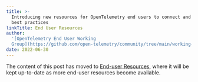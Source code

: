 ```yaml
---
title: >-
  Introducing new resources for OpenTelemetry end users to connect and discover
  best practices
linkTitle: End User Resources
author:
  '[OpenTelemetry End User Working
  Group](https://github.com/open-telemetry/community/tree/main/working-groups/end-user)'
date: 2022-06-30
---
```


The content of this post has moved to
[End-user Resources](/community/end-user/), where it will be kept up-to-date as
more end-user resources become available.
